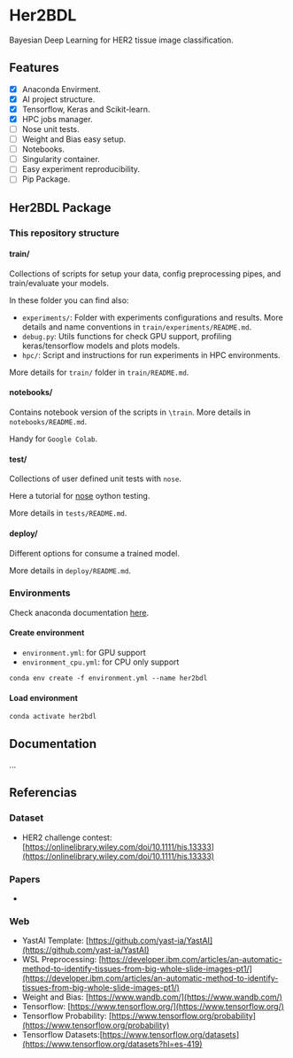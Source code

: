 # Her2BDL

Bayesian Deep Learning for HER2 tissue image classification.

## Features

- [x] Anaconda Envirment.
- [x] AI project structure.
- [x] Tensorflow, Keras and Scikit-learn.
- [x] HPC jobs manager.
- [ ] Nose unit tests.
- [ ] Weight and Bias easy setup.
- [ ] Notebooks.
- [ ] Singularity container.
- [ ] Easy experiment reproducibility.
- [ ] Pip Package.

## Her2BDL Package

### This repository structure

#### train/

Collections of scripts for setup your data, config preprocessing pipes, and train/evaluate your models.

In these folder you can find also:
* `experiments/`: Folder with experiments configurations and results. More details and name conventions in `train/experiments/README.md`.
* `debug.py`: Utils functions for check GPU support, profiling keras/tensorflow models and plots models.
* `hpc/`: Script and instructions for run experiments in HPC environments.

More details for `train/` folder in  `train/README.md`.

#### notebooks/

Contains notebook version of the scripts in `\train`. More details in `notebooks/README.md`.

Handy for `Google Colab`.

#### test/

Collections of user defined unit tests with `nose`.

Here a tutorial for [nose](https://pythontesting.net/framework/nose/nose-introduction/) oython testing.

More details in `tests/README.md`.

#### deploy/

Different options for consume a trained model.

More details in `deploy/README.md`.


### Environments


Check anaconda documentation [here](https://docs.conda.io/projects/conda/en/latest/user-guide/tasks/manage-environments.html#creating-an-environment-from-an-environment-yml-file).

#### Create environment

* `environment.yml`: for GPU support
* `environment_cpu.yml`: for CPU only support

```
conda env create -f environment.yml --name her2bdl
```


#### Load environment

```
conda activate her2bdl
```



## Documentation

...


## Referencias

### Dataset

- HER2 challenge contest: [https://onlinelibrary.wiley.com/doi/10.1111/his.13333](https://onlinelibrary.wiley.com/doi/10.1111/his.13333)

### Papers

- 

### Web

- YastAI Template: [https://github.com/yast-ia/YastAI](https://github.com/yast-ia/YastAI)
- WSL Preprocessing: [https://developer.ibm.com/articles/an-automatic-method-to-identify-tissues-from-big-whole-slide-images-pt1/](https://developer.ibm.com/articles/an-automatic-method-to-identify-tissues-from-big-whole-slide-images-pt1/)
- Weight and Bias: [https://www.wandb.com/](https://www.wandb.com/)
- Tensorflow: [https://www.tensorflow.org/](https://www.tensorflow.org/)
- Tensorflow Probability: [https://www.tensorflow.org/probability](https://www.tensorflow.org/probability)
- Tensorflow Datasets:[https://www.tensorflow.org/datasets](https://www.tensorflow.org/datasets?hl=es-419)

